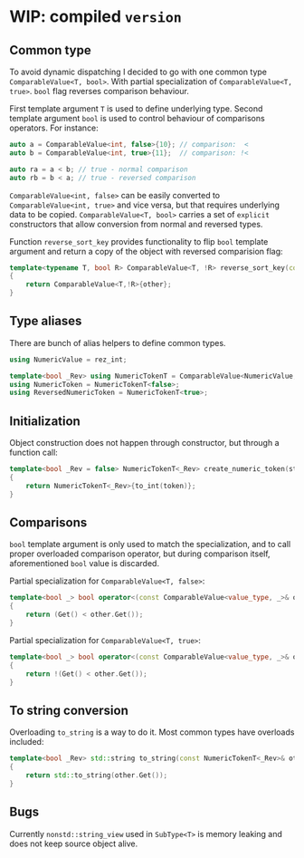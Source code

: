 # WIP: compiled `version`

## Common type

To avoid dynamic dispatching I decided to go with one common type `ComparableValue<T, bool>`. 
With partial specialization of `ComparableValue<T, true>`. `bool` flag reverses comparison behaviour.

First template argument `T` is used to define underlying type.
Second template argument `bool` is used to control behaviour of comparisons operators. For instance:

```c++
auto a = ComparableValue<int, false>{10}; // comparison:  < 
auto b = ComparableValue<int, true>{11};  // comparison: !<

auto ra = a < b; // true - normal comparison
auto rb = b < a; // true - reversed comparison
```

`ComparableValue<int, false>` can be easily converted to `ComparableValue<int, true>` and vice versa, but that requires underlying data to be copied.
`ComparableValue<T, bool>` carries a set of `explicit` constructors that allow conversion from normal and reversed types.

Function `reverse_sort_key` provides functionality to flip `bool` template argument and return a copy of the object with reversed comparision flag:

```c++
template<typename T, bool R> ComparableValue<T, !R> reverse_sort_key(const ComparableValue<T, R>& other)
{
    return ComparableValue<T,!R>{other};
}
```

## Type aliases

There are bunch of alias helpers to define common types. 

```c++
using NumericValue = rez_int;

template<bool _Rev> using NumericTokenT = ComparableValue<NumericValue, _Rev>;
using NumericToken = NumericTokenT<false>;
using ReversedNumericToken = NumericTokenT<true>;
```

## Initialization

Object construction does not happen through constructor, but through a function call:

```c++
template<bool _Rev = false> NumericTokenT<_Rev> create_numeric_token(string_view token)
{
    return NumericTokenT<_Rev>{to_int(token)};
}
```

## Comparisons

`bool` template argument is only used to match the specialization, and to call proper overloaded comparison operator, 
but during comparison itself, aforementioned `bool` value is discarded.

Partial specialization for `ComparableValue<T, false>`:

```c++
template<bool _> bool operator<(const ComparableValue<value_type, _>& other ) const REZ_NOEXCEPT
{
    return (Get() < other.Get());
}
```

Partial specialization for `ComparableValue<T, true>`:

```c++
template<bool _> bool operator<(const ComparableValue<value_type, _>& other ) const REZ_NOEXCEPT
{
    return !(Get() < other.Get());
}
```

## To string conversion

Overloading `to_string` is a way to do it. Most common types have overloads included:

```c++
template<bool _Rev> std::string to_string(const NumericTokenT<_Rev>& other)
{
    return std::to_string(other.Get());
}
```

## Bugs

Currently `nonstd::string_view` used in `SubType<T>` is memory leaking and does not keep source object alive. 